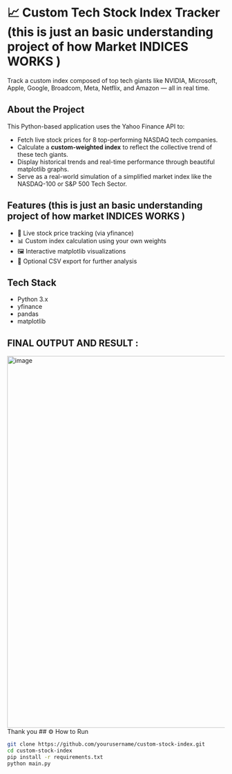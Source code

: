 # 📈 Custom Tech Stock Index Tracker (this is just an basic understanding project of how Market INDICES WORKS )

Track a custom index composed of top tech giants like NVIDIA, Microsoft, Apple, Google, Broadcom, Meta, Netflix, and Amazon — all in real time.

##  About the Project

This Python-based application uses the Yahoo Finance API to:

- Fetch live stock prices for 8 top-performing NASDAQ tech companies.
- Calculate a **custom-weighted index** to reflect the collective trend of these tech giants.
- Display historical trends and real-time performance through beautiful matplotlib graphs.
- Serve as a real-world simulation of a simplified market index like the NASDAQ-100 or S&P 500 Tech Sector.

##  Features (this is just an basic understanding project of how market INDICES WORKS )

- 🔄 Live stock price tracking (via yfinance)
- 📊 Custom index calculation using your own weights
- 🖼️ Interactive matplotlib visualizations
- 💾 Optional CSV export for further analysis

##  Tech Stack

- Python 3.x
- yfinance
- pandas
- matplotlib
## FINAL OUTPUT AND RESULT :
<img width="1731" height="861" alt="image" src="https://github.com/user-attachments/assets/9b652729-dec2-4a7b-a972-a87325f44c6e" />
Thank you 
## ⚙ How to Run

```bash
git clone https://github.com/yourusername/custom-stock-index.git
cd custom-stock-index
pip install -r requirements.txt
python main.py
